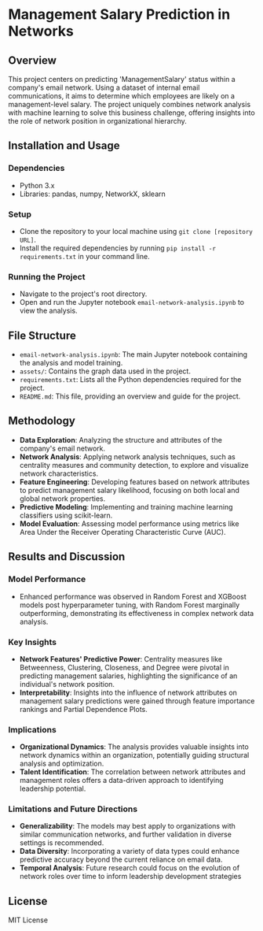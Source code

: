 # Management Salary Prediction in Networks

## Overview
This project centers on predicting 'ManagementSalary' status within a company's email network. Using a dataset of internal email communications, it aims to determine which employees are likely on a management-level salary. The project uniquely combines network analysis with machine learning to solve this business challenge, offering insights into the role of network position in organizational hierarchy.

## Installation and Usage

### Dependencies
- Python 3.x
- Libraries: pandas, numpy, NetworkX, sklearn

### Setup
- Clone the repository to your local machine using `git clone [repository URL]`.
- Install the required dependencies by running `pip install -r requirements.txt` in your command line.

### Running the Project
- Navigate to the project's root directory.
- Open and run the Jupyter notebook `email-network-analysis.ipynb` to view the analysis.

## File Structure
- `email-network-analysis.ipynb`: The main Jupyter notebook containing the analysis and model training.
- `assets/`: Contains the graph data used in the project.
- `requirements.txt`: Lists all the Python dependencies required for the project.
- `README.md`: This file, providing an overview and guide for the project.

## Methodology
- **Data Exploration**: Analyzing the structure and attributes of the company's email network.
- **Network Analysis**: Applying network analysis techniques, such as centrality measures and community detection, to explore and visualize network characteristics.
- **Feature Engineering**: Developing features based on network attributes to predict management salary likelihood, focusing on both local and global network properties.
- **Predictive Modeling**: Implementing and training machine learning classifiers using scikit-learn.
- **Model Evaluation**: Assessing model performance using metrics like Area Under the Receiver Operating Characteristic Curve (AUC).

## Results and Discussion

### Model Performance
- Enhanced performance was observed in Random Forest and XGBoost models post hyperparameter tuning, with Random Forest marginally outperforming, demonstrating its effectiveness in complex network data analysis.

### Key Insights
- **Network Features' Predictive Power**: Centrality measures like Betweenness, Clustering, Closeness, and Degree were pivotal in predicting management salaries, highlighting the significance of an individual's network position.
- **Interpretability**: Insights into the influence of network attributes on management salary predictions were gained through feature importance rankings and Partial Dependence Plots.

### Implications
- **Organizational Dynamics**: The analysis provides valuable insights into network dynamics within an organization, potentially guiding structural analysis and optimization.
- **Talent Identification**: The correlation between network attributes and management roles offers a data-driven approach to identifying leadership potential.

### Limitations and Future Directions
- **Generalizability**: The models may best apply to organizations with similar communication networks, and further validation in diverse settings is recommended.
- **Data Diversity**: Incorporating a variety of data types could enhance predictive accuracy beyond the current reliance on email data.
- **Temporal Analysis**: Future research could focus on the evolution of network roles over time to inform leadership development strategies

## License

MIT License
